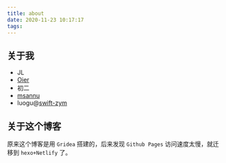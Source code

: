 ```yaml
---
title: about
date: 2020-11-23 10:17:17
tags:
---
```

## 关于我

- JL
- [Oier](http://msannuoi.com)
- 初二
- [msannu](http://www.msannu.cn)
- luogu@[swift-zym](https://www.luogu.com.cn/user/350415)

<!--more-->

## 关于这个博客

原来这个博客是用 `Gridea` 搭建的，后来发现 `Github Pages` 访问速度太慢，就迁移到 `hexo+Netlify` 了。
